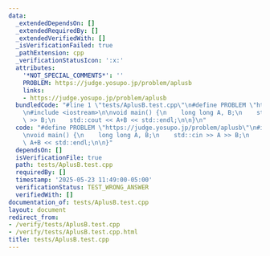 ```yaml
---
data:
  _extendedDependsOn: []
  _extendedRequiredBy: []
  _extendedVerifiedWith: []
  _isVerificationFailed: true
  _pathExtension: cpp
  _verificationStatusIcon: ':x:'
  attributes:
    '*NOT_SPECIAL_COMMENTS*': ''
    PROBLEM: https://judge.yosupo.jp/problem/aplusb
    links:
    - https://judge.yosupo.jp/problem/aplusb
  bundledCode: "#line 1 \"tests/AplusB.test.cpp\"\n#define PROBLEM \"https://judge.yosupo.jp/problem/aplusb\"\
    \n#include <iostream>\n\nvoid main() {\n    long long A, B;\n    std::cin >> A\
    \ >> B;\n    std::cout << A+B << std::endl;\n\n}\n"
  code: "#define PROBLEM \"https://judge.yosupo.jp/problem/aplusb\"\n#include <iostream>\n\
    \nvoid main() {\n    long long A, B;\n    std::cin >> A >> B;\n    std::cout <<\
    \ A+B << std::endl;\n\n}"
  dependsOn: []
  isVerificationFile: true
  path: tests/AplusB.test.cpp
  requiredBy: []
  timestamp: '2025-05-23 11:49:00-05:00'
  verificationStatus: TEST_WRONG_ANSWER
  verifiedWith: []
documentation_of: tests/AplusB.test.cpp
layout: document
redirect_from:
- /verify/tests/AplusB.test.cpp
- /verify/tests/AplusB.test.cpp.html
title: tests/AplusB.test.cpp
---
```

